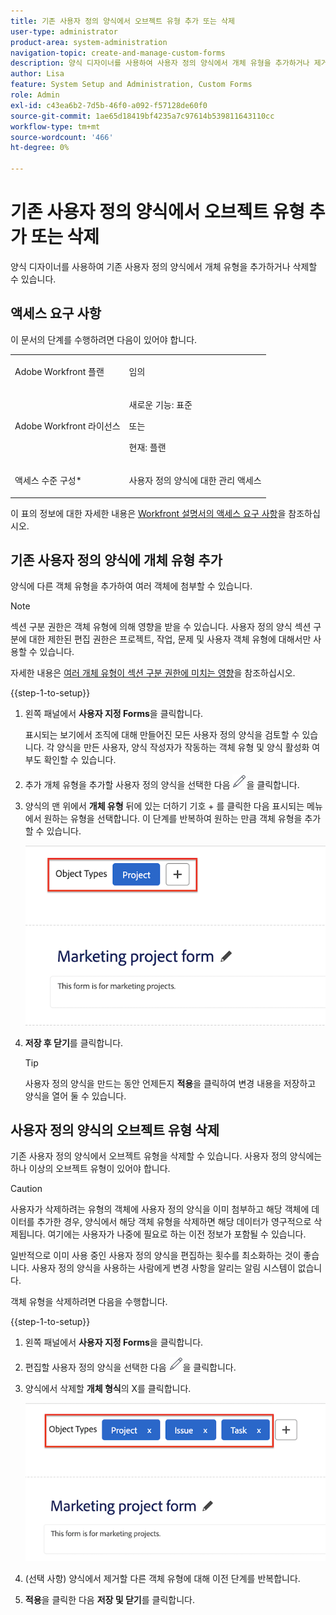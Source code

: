 ```yaml
---
title: 기존 사용자 정의 양식에서 오브젝트 유형 추가 또는 삭제
user-type: administrator
product-area: system-administration
navigation-topic: create-and-manage-custom-forms
description: 양식 디자이너를 사용하여 사용자 정의 양식에서 개체 유형을 추가하거나 제거할 수 있습니다.
author: Lisa
feature: System Setup and Administration, Custom Forms
role: Admin
exl-id: c43ea6b2-7d5b-46f0-a092-f57128de60f0
source-git-commit: 1ae65d18419bf4235a7c97614b539811643110cc
workflow-type: tm+mt
source-wordcount: '466'
ht-degree: 0%

---
```


# 기존 사용자 정의 양식에서 오브젝트 유형 추가 또는 삭제

양식 디자이너를 사용하여 기존 사용자 정의 양식에서 개체 유형을 추가하거나 삭제할 수 있습니다.

## 액세스 요구 사항

이 문서의 단계를 수행하려면 다음이 있어야 합니다.

<table style="table-layout:auto"> 
 <col> 
 <col> 
 <tbody> 
  <tr data-mc-conditions=""> 
   <td role="rowheader"> <p>Adobe Workfront 플랜</p> </td> 
   <td>임의</td> 
  </tr> 
  <tr> 
   <td role="rowheader">Adobe Workfront 라이선스</td> 
   <td>
   <p>새로운 기능: 표준</p>
   <p>또는</p>
   <p>현재: 플랜</p></td> 
  </tr> 
  <tr data-mc-conditions=""> 
   <td role="rowheader">액세스 수준 구성*</td> 
   <td><p>사용자 정의 양식에 대한 관리 액세스</p></td> 
  </tr>  
 </tbody> 
</table>

이 표의 정보에 대한 자세한 내용은 [Workfront 설명서의 액세스 요구 사항](/help/quicksilver/administration-and-setup/add-users/access-levels-and-object-permissions/access-level-requirements-in-documentation.md)을 참조하십시오.

## 기존 사용자 정의 양식에 개체 유형 추가

양식에 다른 객체 유형을 추가하여 여러 객체에 첨부할 수 있습니다.

>[!NOTE]
>
>섹션 구분 권한은 객체 유형에 의해 영향을 받을 수 있습니다. 사용자 정의 양식 섹션 구분에 대한 제한된 편집 권한은 프로젝트, 작업, 문제 및 사용자 객체 유형에 대해서만 사용할 수 있습니다.
>
>자세한 내용은 [여러 개체 유형이 섹션 구분 권한에 미치는 영향](/help/quicksilver/administration-and-setup/customize-workfront/create-manage-custom-forms/form-designer/design-a-form/organize-a-form.md#how-multiple-object-types-can-affect-section-break-permissions)을 참조하십시오.


{{step-1-to-setup}}

1. 왼쪽 패널에서 **사용자 지정 Forms**&#x200B;을 클릭합니다.

   표시되는 보기에서 조직에 대해 만들어진 모든 사용자 정의 양식을 검토할 수 있습니다. 각 양식을 만든 사용자, 양식 작성자가 작동하는 객체 유형 및 양식 활성화 여부도 확인할 수 있습니다.

1. 추가 개체 유형을 추가할 사용자 정의 양식을 선택한 다음 ![편집 아이콘](assets/edit-icon2.png)을 클릭합니다.

1. 양식의 맨 위에서 **개체 유형** 뒤에 있는 더하기 기호 + 를 클릭한 다음 표시되는 메뉴에서 원하는 유형을 선택합니다. 이 단계를 반복하여 원하는 만큼 객체 유형을 추가할 수 있습니다.

   ![](assets/add-new-object.png)

1. **저장 후 닫기**&#x200B;를 클릭합니다.

   >[!TIP]
   >
   >사용자 정의 양식을 만드는 동안 언제든지 **적용**&#x200B;을 클릭하여 변경 내용을 저장하고 양식을 열어 둘 수 있습니다.

## 사용자 정의 양식의 오브젝트 유형 삭제

기존 사용자 정의 양식에서 오브젝트 유형을 삭제할 수 있습니다. 사용자 정의 양식에는 하나 이상의 오브젝트 유형이 있어야 합니다.

>[!CAUTION]
>
>사용자가 삭제하려는 유형의 객체에 사용자 정의 양식을 이미 첨부하고 해당 객체에 데이터를 추가한 경우, 양식에서 해당 객체 유형을 삭제하면 해당 데이터가 영구적으로 삭제됩니다. 여기에는 사용자가 나중에 필요로 하는 이전 정보가 포함될 수 있습니다.
>
>일반적으로 이미 사용 중인 사용자 정의 양식을 편집하는 횟수를 최소화하는 것이 좋습니다. 사용자 정의 양식을 사용하는 사람에게 변경 사항을 알리는 알림 시스템이 없습니다.

객체 유형을 삭제하려면 다음을 수행합니다.

{{step-1-to-setup}}

1. 왼쪽 패널에서 **사용자 지정 Forms**&#x200B;을 클릭합니다.
1. 편집할 사용자 정의 양식을 선택한 다음 ![편집 아이콘](assets/edit-icon2.png)을 클릭합니다.
1. 양식에서 삭제할 **개체 형식**&#x200B;의 X를 클릭합니다.

   ![](assets/delete-object-types.png)

1. (선택 사항) 양식에서 제거할 다른 객체 유형에 대해 이전 단계를 반복합니다.
1. **적용**&#x200B;을 클릭한 다음 **저장 및 닫기**&#x200B;를 클릭합니다.
